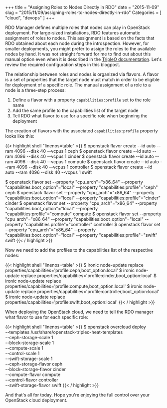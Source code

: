 +++
title = "Assigning Roles to Nodes Directly in RDO"
date = "2015-11-09"
slug = "2015/11/09/assigning-roles-to-nodes-directly-in-rdo"
Categories = [ "cloud", "devops" ]
+++

RDO Manager defines multiple roles that nodes can play in OpenStack deployment. For large-sized installations, RDO features automatic assignment of roles to nodes. This assignment is based on the facts that RDO obtained about each node during the introspection. However, for smaller deployments, you might prefer to assign the roles to the available nodes by hand. It was not straight forward for me to find out about this manual option even when it is described in the [TripleO documentation](http://docs.openstack.org/developer/tripleo-docs/advanced_deployment/profile_matching.html#optional-manually-add-the-profiles-to-the-nodes "TripleO documentation"). Let's review the required configuration steps in this blogpost.

<!--more-->

The relationship between roles and nodes is organized via flavors. A flavor is a set of properties that the target node must match in order to be eligible for deployment of a specific role. The manual assignment of a role to a node is a three-step process:

1. Define a flavor with a property `capabilities:profile` set to the role name
2. Add the same profile to the capabilities list of the target node
3. Tell RDO what flavor to use for a specific role when beginning the deployment

The creation of flavors with the associated `capabilities:profile` property looks like this:

{{< highlight shell "linenos=table" >}}
$ openstack flavor create --id auto --ram 4096 --disk 40 --vcpus 1 ceph
$ openstack flavor create --id auto --ram 4096 --disk 40 --vcpus 1 cinder
$ openstack flavor create --id auto --ram 4096 --disk 40 --vcpus 1 compute
$ openstack flavor create --id auto --ram 4096 --disk 40 --vcpus 1 controller
$ openstack flavor create --id auto --ram 4096 --disk 40 --vcpus 1 swift

$ openstack flavor set --property "cpu_arch"="x86_64" --property "capabilities:boot_option"="local" --property "capabilities:profile"="ceph" ceph
$ openstack flavor set --property "cpu_arch"="x86_64" --property "capabilities:boot_option"="local" --property "capabilities:profile"="cinder" cinder
$ openstack flavor set --property "cpu_arch"="x86_64" --property "capabilities:boot_option"="local" --property "capabilities:profile"="compute" compute
$ openstack flavor set --property "cpu_arch"="x86_64" --property "capabilities:boot_option"="local" --property "capabilities:profile"="controller" controller
$ openstack flavor set --property "cpu_arch"="x86_64" --property "capabilities:boot_option"="local" --property "capabilities:profile"="swift" swift
{{< / highlight >}}

Now we need to add the profiles to the capabilities list of the respective nodes:

{{< highlight shell "linenos=table" >}}
$ ironic node-update <node1 UUID here> replace properties/capabilities='profile:ceph,boot_option:local'
$ ironic node-update <node2 UUID here> replace properties/capabilities='profile:cinder,boot_option:local'
$ ironic node-update <node3 UUID here> replace properties/capabilities='profile:compute,boot_option:local'
$ ironic node-update <node4 UUID here> replace properties/capabilities='profile:controller,boot_option:local'
$ ironic node-update <node5 UUID here> replace properties/capabilities='profile:swift,boot_option:local'
{{< / highlight >}}

When deploying the OpenStack cloud, we need to tell the RDO manager what flavor to use for each specific role:

{{< highlight shell "linenos=table" >}}
$ openstack overcloud deploy \
--templates /usr/share/openstack-tripleo-heat-templates \
--ceph-storage-scale 1 \
--block-storage-scale 1 \
--compute-scale 1 \
--control-scale 1 \
--swift-storage-scale 1 \
--ceph-storage-flavor ceph \
--block-storage-flavor cinder \
--compute-flavor compute \
--control-flavor controller \
--swift-storage-flavor swift
{{< / highlight >}}

And that's all for today. Hope you're enjoying the full control over your OpenStack cloud deployment.
